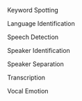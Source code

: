 Keyword Spotting

Language Identification

Speech Detection 

Speaker Identification 

Speaker Separation

Transcription

Vocal Emotion 
